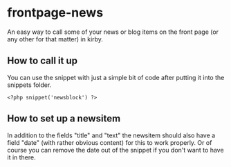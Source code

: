 frontpage-news
==============

An easy way to call some of your news or blog items on the front page (or any other for that matter) in kirby.

## How to call it up

You can use the snippet with just a simple bit of code after putting it into the snippets folder.

```
<?php snippet('newsblock') ?>
```
## How to set up a newsitem

In addition to the fields "title" and "text" the newsitem should also have a field "date" (with rather obvious content) for this to work properly. Or of course you can remove the date out of the snippet if you don't want to have it in there.